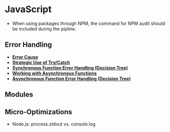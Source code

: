 # JavaScript

- When using packages through NPM, the command for NPM audit should be included during the pipline.

## Error Handling

- [**Error Cause**](/Best%20Practices/JavaScript/Error%20Handling.md#error-cause)
- [**Strategic Use of Try/Catch**](/Best%20Practices/JavaScript/Error%20Handling.md#strategic-use-of-trycatch)
- [**Synchronous Function Error Handling (Decision Tree)**](/Best%20Practices/JavaScript/Error%20Handling.md#synchronous-function-error-handling-decision-tree)
- [**Working with Asynchronous Functions**](/Best%20Practices/JavaScript/Error%20Handling.md#working-with-asynchronous-functions)
- [**Asynchronous Function Error Handling (Decision Tree)**](/Best%20Practices/JavaScript/Error%20Handling.md#asynchronous-function-error-handling-decision-tree)

## Modules

## Micro-Optimizations

- Node.js: process.stdout vs. console.log

